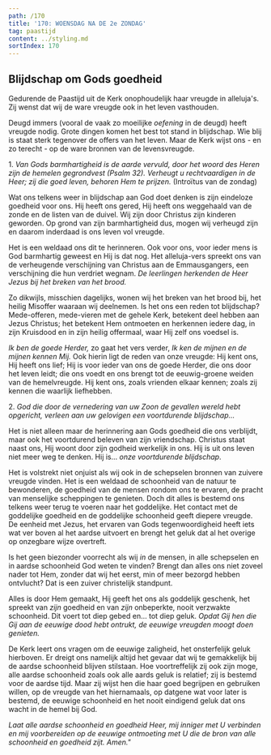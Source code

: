 ```yaml
---
path: /170
title: '170: WOENSDAG NA DE 2e ZONDAG'
tag: paastijd
content: ../styling.md
sortIndex: 170
---
```


## Blijdschap om Gods goedheid

Gedurende de Paastijd uit de Kerk onophoudelijk haar vreugde in alleluja's. Zij wenst dat wij de ware vreugde ook in het leven vasthouden.

Deugd immers (vooral de vaak zo moeilijke _oefening_ in de deugd) heeft vreugde nodig. Grote dingen komen het best tot stand in blijdschap. Wie blij is staat sterk tegenover de offers van het leven. Maar de Kerk wijst ons - en zo terecht - op de ware bronnen van de levensvreugde.

1\. _Van Gods barmhartigheid is de aarde vervuld, door het woord des Heren zijn de hemelen gegrondvest (Psalm 32). Verheugt u rechtvaardigen in de Heer; zij die goed leven, behoren Hem te prijzen._ (Introïtus van de zondag)

Wat ons telkens weer in blijdschap aan God doet denken is zijn eindeloze goedheid voor ons. Hij heeft ons gered, Hij heeft ons weggehaald van de zonde en de listen van de duivel. Wij zijn door Christus zijn kinderen geworden. Op grond van zijn barmhartigheid dus, mogen wij verheugd zijn en daarom inderdaad is ons leven vol vreugde.

Het is een weldaad ons dit te herinneren. Ook voor ons, voor ieder mens is God barmhartig geweest en Hij is dat nog. Het alleluja-vers spreekt ons van de verheugende verschijning van Christus aan de Emmausgangers, een verschijning die hun verdriet wegnam. _De leerlingen herkenden de Heer Jezus bij het breken van het brood._

Zo dikwijls, misschien dagelijks, wonen wij het breken van het brood bij, het heilig Misoffer waaraan wij deelnemen. Is het ons een reden tot blijdschap? Mede-offeren, mede-vieren met de gehele Kerk, betekent deel hebben aan Jezus Christus; het betekent Hem ontmoeten en herkennen iedere dag, in zijn Kruisdood en in zijn heilig offermaal, waar Hij zelf ons voedsel is.

_Ik ben de goede Herder,_ zo gaat het vers verder, _Ik ken de mijnen en de mijnen kennen Mij._ Ook hierin ligt de reden van onze vreugde: Hij kent ons, Hij heeft ons lief; Hij is voor ieder van ons de goede Herder, die ons door het leven leidt; die ons voedt en ons brengt tot de eeuwig-groene weiden van de hemelvreugde. Hij kent ons, zoals vrienden elkaar kennen; zoals zij kennen die waarlijk liefhebben.

2\. _God die door de vernedering van uw Zoon de gevallen wereld hebt opgericht, verleen aan uw gelovigen een voortdurende blijdschap..._

Het is niet alleen maar de herinnering aan Gods goedheid die ons verblijdt, maar ook het voortdurend beleven van zijn vriendschap. Christus staat naast ons, Hij woont door zijn godheid werkelijk in ons. Hij is uit ons leven niet meer weg te denken. Hij is... _onze voortdurende blijdschap_.

Het is volstrekt niet onjuist als wij ook in de schepselen bronnen van zuivere vreugde vinden. Het is een weldaad de schoonheid van de natuur te bewonderen, de goedheid van de mensen rondom ons te ervaren, de pracht van menselijke scheppingen te genieten. Doch dit alles is bestemd ons telkens weer terug te voeren naar het goddelijke. Het contact met de goddelijke goedheid en de goddelijke schoonheid geeft diepere vreugde. De eenheid met Jezus, het ervaren van Gods tegenwoordigheid heeft iets wat ver boven al het aardse uitvoert en brengt het geluk dat al het overige op onzegbare wijze overtreft.

Is het geen biezonder voorrecht als wij _in_ de mensen, in alle schepselen en in aardse schoonheid God weten te vinden? Brengt dan alles ons niet zoveel nader tot Hem, zonder dat wij het eerst, min of meer bezorgd hebben ontvlucht? Dat is een zuiver christelijk standpunt.

Alles is door Hem gemaakt, Hij geeft het ons als goddelijk geschenk, het spreekt van _zijn_ goedheid en van _zijn_ onbeperkte, nooit verzwakte schoonheid. Dit voert tot diep gebed en... tot diep geluk. _Opdat Gij hen die Gij aan de eeuwige dood hebt ontrukt, de eeuwige vreugden moogt doen genieten._

De Kerk leert ons vragen om de eeuwige zaligheid, het onsterfelijk geluk hierboven. Er dreigt ons namelijk altijd het gevaar dat wij te gemakkelijk bij de aardse schoonheid blijven stilstaan. Hoe voortreffelijk zij ook zijn moge, alle aardse schoonheid zoals ook alle aards geluk is relatief; zij is bestemd voor de aardse tijd. Maar zij wijst hen die haar goed begrijpen en gebruiken willen, op de vreugde van het hiernamaals, op datgene wat voor later is bestemd, de eeuwige schoonheid en het nooit eindigend geluk dat ons wacht in de hemel bij God.

_Laat alle aardse schoonheid en goedheid Heer, mij inniger met U verbinden en mij voorbereiden op de eeuwige ontmoeting met U die de bron van alle schoonheid en goedheid zijt. Amen."_
